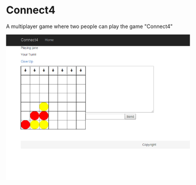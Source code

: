 # Connect4

A multiplayer game where two people can play the game "Connect4"

![Connect4](/screen1.png?raw=true)